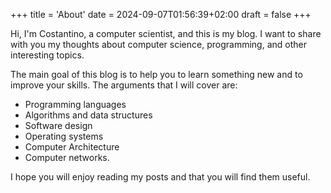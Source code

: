 +++
title = 'About'
date = 2024-09-07T01:56:39+02:00
draft = false
+++

Hi, I'm Costantino, a computer scientist, and this is my blog.
I want to share with you my thoughts about computer science, programming, and other interesting topics.

The main goal of this blog is to help you to learn something new and to improve your skills.
The arguments that I will cover are:

- Programming languages
- Algorithms and data structures
- Software design
- Operating systems
- Computer Architecture
- Computer networks.

I hope you will enjoy reading my posts and that you will find them useful.
